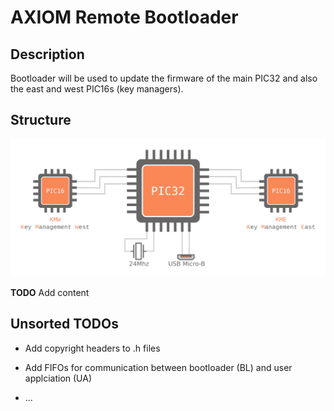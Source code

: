 # AXIOM Remote Bootloader

## Description

Bootloader will be used to update the firmware of the main PIC32 and also the east and west PIC16s (key managers).

## Structure

![AXIOM Remote structural diagram](../Docs/Images/Structure/AXIOM_Remote_schematic.png)

**TODO** Add content

## Unsorted TODOs

* Add copyright headers to .h files

* Add FIFOs for communication between bootloader (BL) and user applciation (UA)

* ...
